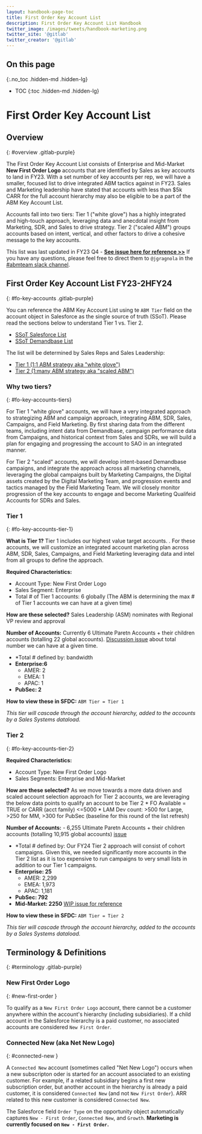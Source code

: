 ```yaml
---
layout: handbook-page-toc
title: First Order Key Account List
description: First Order Key Account List Handbook
twitter_image: /images/tweets/handbook-marketing.png
twitter_site: '@gitlab'
twitter_creator: '@gitlab'
---
```

## On this page
{:.no_toc .hidden-md .hidden-lg}

- TOC
{:toc .hidden-md .hidden-lg}

# <i class="fab fa-gitlab fa-fw" style="color:rgb(252,109,38); font-size:.85em" aria-hidden="true"></i> First Order Key Account List

## Overview
{: #overview .gitlab-purple}
<!-- DO NOT CHANGE THIS ANCHOR -->
The First Order Key Account List consists of Enterprise and Mid-Market **New First Order Logo** accounts that are identified by Sales as key accounts to land in FY23. With a set number of key accounts per rep, we will have a smaller, focused list to drive integrated ABM tactics against in FY23. Sales and Marketing leadership have stated that accounts with less than $5k CARR for the full account hierarchy may also be eligible to be a part of the ABM Key Account List. 

Accounts fall into two tiers: Tier 1 ("white glove") has a highly integrated and high-touch approach, leveraging data and anecdotal insight from Marketing, SDR, and Sales to drive strategy. Tier 2 ("scaled ABM") groups accounts based on intent, vertical, and other factors to drive a cohesive message to the key accounts.

This list was last updated in FY23 Q4 - **[See issue here for reference >>](https://gitlab.com/gitlab-com/marketing/account-based-strategy/account-based-marketing/-/issues/1089)** If you have any questions, please feel free to direct them to `@jgragnola` in the [#abmteam slack channel](https://gitlab.slack.com/archives/CFBT2HSEB).

## First Order Key Account List FY23-2HFY24
{: #fo-key-accounts .gitlab-purple}
<!-- DO NOT CHANGE THIS ANCHOR -->

You can reference the ABM Key Account List using te `ABM Tier` field on the account object in Salesforce as the single source of truth (SSoT). Please read the sections below to understand Tier 1 vs. Tier 2.

* [SSoT Salesforce List](https://gitlab.my.salesforce.com/00O8X000008QgVD)
* [SSoT Demandbase List](https://web.demandbase.com/o/d/a/l/261406/l/)

The list will be determined by Sales Reps and Sales Leadership:
* [Tier 1 (1:1 ABM strategy aka "white glove")](/handbook/marketing/account-based-marketing/key-account-lists/#fo-key-accounts-tier-1)
* [Tier 2 (1:many ABM strategy aka "scaled ABM")](/handbook/marketing/account-based-marketing/key-account-lists/#fo-key-accounts-tier-2)

### Why two tiers?
{: #fo-key-accounts-tiers}
<!-- DO NOT CHANGE THIS ANCHOR -->
For Tier 1 "white glove" accounts, we will have a very integrated approach to strategizing ABM and campaign approach, integrating ABM, SDR, Sales, Campaigns, and Field Marketing. By first sharing data from the different teams, including intent data from Demandbase, campaign performance data from Campaigns, and historical context from Sales and SDRs, we will build a plan for engaging and progressing the account to SAO in an integrated manner.

For Tier 2 "scaled" accounts, we will develop intent-based Demandbase campaigns, and integrate the approach across all marketing channels, leveraging the global campaigns built by Marketing Campaigns, the Digital assets created by the Digital Marketing Team, and progression events and tactics managed by the Field Marketing Team. We will closely monitor progression of the key accounts to engage and become Marketing Qualifeid Accounts for SDRs and Sales.

### Tier 1
{: #fo-key-accounts-tier-1}
<!-- DO NOT CHANGE THIS ANCHOR -->

**What is Tier 1?** Tier 1 includes our highest value target accounts. . For these accounts, we will customize an integrated account marketing plan across ABM, SDR, Sales, Campaigns, and Field Marketing leveraging data and intel from all groups to define the approach.

**Required Characteristics:**
* Account Type: New First Order Logo
* Sales Segment: Enterprise
* Total # of Tier 1 accounts: 6 globally (The ABM is determining the max # of Tier 1 accounts we can have at a given time)

**How are these selected?** Sales Leadership (ASM) nominates with Regional VP review and approval

**Number of Accounts:** Currently 6 Ultimate Paretn Accounts + their children accounts (totalling 22 global accounts). [Discussion issue](https://gitlab.com/gitlab-com/marketing/account-based-strategy/account-based-marketing/-/issues/1136) about total number we can have at a given time.
* *Total # defined by: bandwidth
* **Enterprise:6**
    * AMER: 2
    * EMEA: 1
    * APAC: 1
* **PubSec: 2**

**How to view these in SFDC:** `ABM Tier = Tier 1`

*This tier will cascade through the account hierarchy, added to the accounts by a Sales Systems dataload.*

### Tier 2
{: #fo-key-accounts-tier-2}
<!-- DO NOT CHANGE THIS ANCHOR -->
**Required Characteristics:**
* Account Type: New First Order Logo
* Sales Segments: Enterprise and Mid-Market

**How are these selected?** As we move towards a more data driven and scaled account selection approach for Tier 2 accounts, we are leveraging the below data points to qualify an account to be Tier 2
    * FO Available = TRUE or CARR (acct family) <=5000
    * LAM Dev count:  >500 for Large, >250 for MM, >300 for PubSec (baseline for this round of the list refresh)

**Number of Accounts:**  - 6,255 Ultimate Paretn Accounts + their children accounts (totalling 10,915 global accounts) [issue](https://gitlab.com/gitlab-com/marketing/account-based-strategy/account-based-marketing/-/issues/1089)
* *Total # defined by: Our FY24 Tier 2 approach will consist of cohort campaigns. Given this, we needed significantly more accounts in the Tier 2 list as it is too expensive to run campaigns to very small lists in addition to our Tier 1 campaigns.
* **Enterprise: 25**
    * AMER: 2,299
    * EMEA: 1,973
    * APAC: 1,181
* **PubSec: 792**
* **Mid-Market: 2250** [WIP issue for reference](https://gitlab.com/gitlab-com/marketing/account-based-strategy/account-based-marketing/-/issues/949)

**How to view these in SFDC:** `ABM Tier = Tier 2`

*This tier will cascade through the account hierarchy, added to the accounts by a Sales Systems dataload.*


## Terminology & Definitions
{: #terminology .gitlab-purple}
<!-- DO NOT CHANGE THIS ANCHOR -->

### New First Order Logo
{: #new-first-order }
<!-- DO NOT CHANGE THIS ANCHOR -->
To qualify as a `New First Order Logo` account, there cannot be a customer anywhere within the account's hierarchy (including subsidiaries). If a child account in the Salesforce hierarchy is a paid customer, no associated accounts are considered `New First Order`.

### Connected New (aka Net New Logo)
{: #connected-new }
<!-- DO NOT CHANGE THIS ANCHOR -->
A `Connected New` account (sometimes called "Net New Logo") occurs when a new subscripton oder is started for an account associated to an existing customer. For example, if a related subsidiary begins a first new subscription order, but another account in the hierarchy is already a paid customer, it is considered `Connected New` (and not `New First Order`). ARR related to this new customer is considered `Connected New`.

The Salesforce field `Order Type` on the opportunity object automatically captures `New - First Order`, `Connected New`, and `Growth`. **Marketing is currently focused on `New - First Order`.**

<!--
